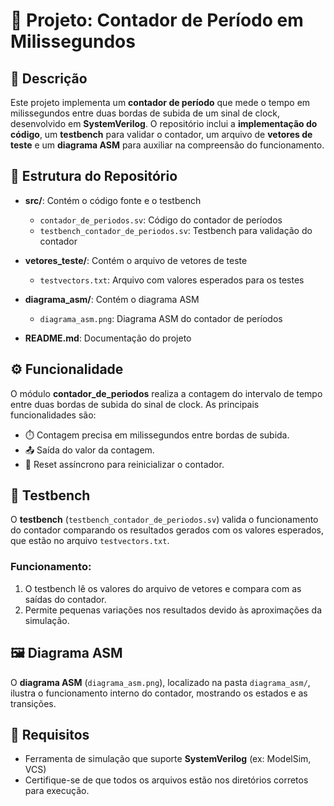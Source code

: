 

# 📏 Projeto: Contador de Período em Milissegundos

## 📝 Descrição

Este projeto implementa um **contador de período** que mede o tempo em milissegundos entre duas bordas de subida de um sinal de clock, desenvolvido em **SystemVerilog**. O repositório inclui a **implementação do código**, um **testbench** para validar o contador, um arquivo de **vetores de teste** e um **diagrama ASM** para auxiliar na compreensão do funcionamento.

## 📂 Estrutura do Repositório

- **src/**: Contém o código fonte e o testbench
  - `contador_de_periodos.sv`: Código do contador de períodos
  - `testbench_contador_de_periodos.sv`: Testbench para validação do contador

- **vetores_teste/**: Contém o arquivo de vetores de teste
  - `testvectors.txt`: Arquivo com valores esperados para os testes

- **diagrama_asm/**: Contém o diagrama ASM
  - `diagrama_asm.png`: Diagrama ASM do contador de períodos

- **README.md**: Documentação do projeto

## ⚙️ Funcionalidade

O módulo **contador_de_periodos** realiza a contagem do intervalo de tempo entre duas bordas de subida do sinal de clock. As principais funcionalidades são:

- ⏱️ Contagem precisa em milissegundos entre bordas de subida.
- 📤 Saída do valor da contagem.
- 🔄 Reset assíncrono para reinicializar o contador.

## 🧪 Testbench

O **testbench** (`testbench_contador_de_periodos.sv`) valida o funcionamento do contador comparando os resultados gerados com os valores esperados, que estão no arquivo `testvectors.txt`.

### Funcionamento:

1. O testbench lê os valores do arquivo de vetores e compara com as saídas do contador.
2. Permite pequenas variações nos resultados devido às aproximações da simulação.

## 🖼️ Diagrama ASM

O **diagrama ASM** (`diagrama_asm.png`), localizado na pasta `diagrama_asm/`, ilustra o funcionamento interno do contador, mostrando os estados e as transições.

## 📜 Requisitos

- Ferramenta de simulação que suporte **SystemVerilog** (ex: ModelSim, VCS)
- Certifique-se de que todos os arquivos estão nos diretórios corretos para execução.

